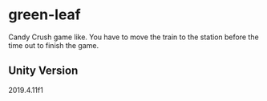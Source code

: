 # green-leaf
Candy Crush game like.
You have to move the train to the station before the time out to finish the game.

## Unity Version
2019.4.11f1
